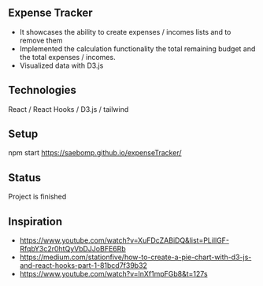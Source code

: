 ## Expense Tracker
- It showcases the ability to create expenses / incomes lists and to remove them
- Implemented the calculation functionality the total remaining budget and the total expenses / incomes.
- Visualized data with D3.js
## Technologies
React / React Hooks / D3.js / tailwind
## Setup
npm start
https://saebomp.github.io/expenseTracker/
## Status
Project is finished
## Inspiration
- https://www.youtube.com/watch?v=XuFDcZABiDQ&list=PLillGF-RfqbY3c2r0htQyVbDJJoBFE6Rb
- https://medium.com/stationfive/how-to-create-a-pie-chart-with-d3-js-and-react-hooks-part-1-81bcd7f39b32
- https://www.youtube.com/watch?v=lnXf1mpFGb8&t=127s


